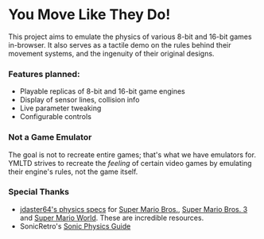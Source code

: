 # You Move Like They Do!



This project aims to emulate the physics of various 8-bit and 16-bit games in-browser. It also serves as a tactile demo on the rules behind their movement systems, and the ingenuity of their original designs.


### Features planned:

* Playable replicas of 8-bit and 16-bit game engines
* Display of sensor lines, collision info
* Live parameter tweaking
* Configurable controls

### Not a Game Emulator

The goal is not to recreate entire games; that's what we have emulators for. YMLTD strives to recreate the *feeling* of certain video games by emulating their engine's rules, not the game itself. 

### Special Thanks

* [jdaster64's physics specs](http://forums.mfgg.net/viewtopic.php?p=346301#wrapheader) for [Super Mario Bros.](http://s276.photobucket.com/user/jdaster64/media/smb_playerphysics.png.html), [Super Mario Bros. 3](http://s276.photobucket.com/user/jdaster64/media/smb3_physics.png.html) and [Super Mario World](http://s276.photobucket.com/user/jdaster64/media/smw_physics.png.html). These are incredible resources.
* SonicRetro's [Sonic Physics Guide](http://info.sonicretro.org/Sonic_Physics_Guide)
